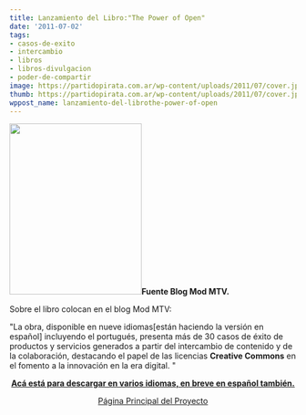 ```yaml
---
title: Lanzamiento del Libro:"The Power of Open"
date: '2011-07-02'
tags:
- casos-de-exito
- intercambio
- libros
- libros-divulgacion
- poder-de-compartir
image: https://partidopirata.com.ar/wp-content/uploads/2011/07/cover.jpg
thumb: https://partidopirata.com.ar/wp-content/uploads/2011/07/cover.jpg
wppost_name: lanzamiento-del-librothe-power-of-open
---
```


<strong><a href="http://mtv.uol.com.br/programas/mod/blog/evento-lancamento-the-power-of-open" target="_blank"></a><a href="https://partidopirata.com.ar/wp-content/uploads/2011/07/cover.jpg"><img class="alignleft size-medium wp-image-1290" title="cover" src="https://partidopirata.com.ar/wp-content/uploads/2011/07/cover-232x300.jpg" alt="" width="232" height="300" /></a>Fuente Blog Mod MTV.</strong>

Sobre el libro colocan en el blog Mod MTV:

"La obra, disponible en nueve idiomas[están haciendo la versión en español] incluyendo el portugués, presenta más  de 30 casos de éxito de productos y servicios generados a partir del intercambio de contenido y de la colaboración, destacando el papel de las  licencias <strong>Creative Commons</strong> en el fomento a la innovación en la era  digital. "
<p style="text-align: center;"><strong><a href="http://thepowerofopen.org/downloads/" target="_blank">Acá está para descargar en varios idiomas, en breve en español también.</a></strong></p>
<p style="text-align: center;"><a href="http://thepowerofopen.org/" target="_blank">Página Principal del Proyecto</a></p>
